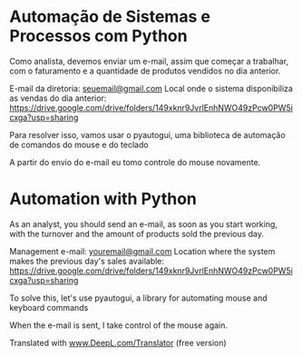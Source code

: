 # Automação de Sistemas e Processos com Python

Como analista, devemos enviar um e-mail, assim que começar a trabalhar, com o faturamento e a quantidade de produtos vendidos no dia anterior.

E-mail da diretoria: seuemail@gmail.com Local onde o sistema disponibiliza as vendas do dia anterior: https://drive.google.com/drive/folders/149xknr9JvrlEnhNWO49zPcw0PW5icxga?usp=sharing

Para resolver isso, vamos usar o pyautogui, uma biblioteca de automação de comandos do mouse e do teclado

A partir do envio do e-mail eu tomo controle do mouse novamente.

# Automation with Python

As an analyst, you should send an e-mail, as soon as you start working, with the turnover and the amount of products sold the previous day.

Management e-mail: youremail@gmail.com Location where the system makes the previous day's sales available: https://drive.google.com/drive/folders/149xknr9JvrlEnhNWO49zPcw0PW5icxga?usp=sharing

To solve this, let's use pyautogui, a library for automating mouse and keyboard commands

When the e-mail is sent, I take control of the mouse again.

Translated with www.DeepL.com/Translator (free version)
